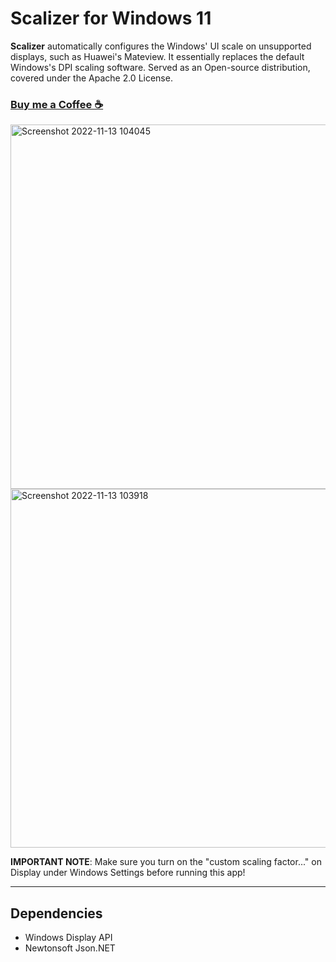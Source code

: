 # Scalizer for Windows 11
**Scalizer** automatically configures the Windows' UI scale on unsupported displays, such as Huawei's Mateview.
It essentially replaces the default Windows's DPI scaling software. Served as an Open-source distribution, covered under the Apache 2.0 License.

### [Buy me a Coffee ☕](https://www.buymeacoffee.com/wonmor)

<img width="583" alt="Screenshot 2022-11-13 104045" src="https://user-images.githubusercontent.com/35755386/201530562-6488f21f-3500-43fc-831a-f3dda39745b5.png">

<img width="574" alt="Screenshot 2022-11-13 103918" src="https://user-images.githubusercontent.com/35755386/201530569-aa2e41bf-ec6c-4c60-8b9b-a7bfadf4dbe6.png">

**IMPORTANT NOTE**: Make sure you turn on the "custom scaling factor..." on Display under Windows Settings before running this app!

---

## Dependencies
- Windows Display API
- Newtonsoft Json.NET


